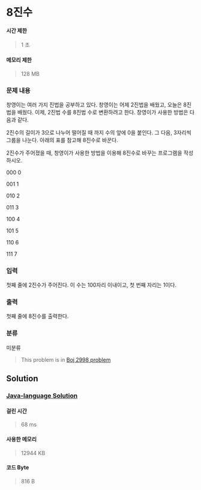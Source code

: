 # 8진수
#### 시간 제한
> 1 초
#### 메모리 제한
> 128 MB
### 문제 내용

창영이는 여러 가지 진법을 공부하고 있다. 창영이는 어제 2진법을 배웠고, 오늘은 8진법을 배웠다. 이제, 2진법 수를 8진법 수로 변환하려고 한다.
창영이가 사용한 방법은 다음과 같다.

2진수의 길이가 3으로 나누어 떨어질 때 까지 수의 앞에 0을 붙인다.
그 다음, 3자리씩 그룹을 나눈다.
아래의 표를 참고해 8진수로 바꾼다.

2진수가 주어졌을 때, 창영이가 사용한 방법을 이용해 8진수로 바꾸는 프로그램을 작성하시오.



000
0


001
1


010
2


011
3


100
4


101
5


110
6


111
7




### 입력

첫째 줄에 2진수가 주어진다. 이 수는 100자리 이내이고, 첫 번째 자리는 1이다.

### 출력

첫째 줄에 8진수를 출력한다.

### 분류
미분류
> This problem is in [Boj 2998 problem](https://www.acmicpc.net/problem/2998)

## Solution
### [Java-language Solution](./main.java)
#### 걸린 시간
> 68 ms
#### 사용한 메모리
> 12944 KB
#### 코드 Byte
> 816 B
